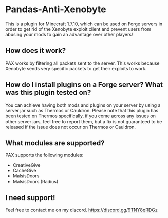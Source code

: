 # Pandas-Anti-Xenobyte
This is a plugin for Minecraft 1.7.10, which can be used on Forge servers in order to get rid of the Xenobyte exploit client and prevent users from abusing your mods to gain an advantage over other players!

## How does it work?
PAX works by filtering all packets sent to the server. This works because Xenobyte sends very specific packets to get their exploits to work.

## How do I install plugins on a Forge server? What was this plugin tested on?
You can achieve having both mods and plugins on your server by using a server jar such as Thermos or Cauldron.
Please note that this plugin has been tested on Thermos specifically, if you come across any issues on other server jars, feel free to report them, but a fix is not guaranteed to be released if the issue does not occur on Thermos or Cauldron.

## What modules are supported?
PAX supports the following modules:
  - CreativeGive
  - CacheGive
  - MalsisDoors
  - MalsisDoors (Radius)

## I need support!
Feel free to contact me on my discord.
https://discord.gg/9TNY8qRDGz
